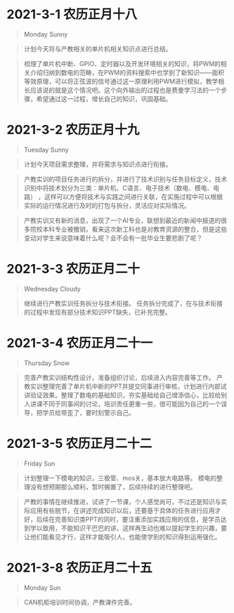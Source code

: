 # 2021-3-1 农历正月十八
> Monday Sunny

> 计划今天将与产教相关的单片机相关知识点进行总结。

> 梳理了单片机中断、GPIO、定时器以及开发环境相关的知识，将PWM的相关介绍归纳到数电的范畴，在PWM的资料搜索中也学到了新知识——面积等效原理，可以将正弦波的信号通过这一原理利用PWM进行模拟，教学相长应该说的就是这个情况吧。这个向外输出的过程也是费曼学习法的一个步骤，希望通过这一过程，增长自己的知识，巩固基础。

# 2021-3-2 农历正月十九
> Tuesday Sunny

> 计划今天项目需求整理，并将需求与知识点进行衔接。

> 产教实训的项目任务进行的拆分，并进行了技术识别与任务目标定义，技术识别中将技术划分为三类：单片机、C语言、电子技术（数电、模电、电路） ，这样可以方便将技术与实践之间进行关联，在实施过程中可以根据实际的运行情况进行及时的打包与拆分，灵活应对实际情况。

> 产教实训又有新的消息，出现了一个AI专业，联想到最近的新闻中报道的很多院校本科专业被撤销，看来这次新工科也是对教育资源的整合，但是这些变动对学生来说意味着什么呢？会不会有一批毕业生要悲剧了呢？

# 2021-3-3 农历正月二十
> Wednesday Cloudy

> 继续进行产教实训任务拆分与技术衔接。
> 任务拆分完成了，在与技术衔接的过程中发现有部分技术知识PPT缺失，已补充完整。
> 

# 2021-3-4 农历正月二十一
> Thursday Snow

> 完善产教实训结构性设计，准备组织讨论，后续进入内容完善等工作。
> 产教实训整理完善了单片机中断的PPT并提交同事进行审核，计划进行内部试讲验证效果。整理了数电的基础知识，夯实基础给自己增添信心，比较给别人讲课不同于同事间的讨论，培训责任更重一些，很可能因为自己的一个误导，把学员给带歪了，要时刻警示自己。

# 2021-3-5 农历正月二十二
> Friday Sun

> 计划整理一下模电的知识，三极管、mos关，基本放大电路等。
> 模电的整理没有想预期那么顺利，暂时搁置了，后续持续的进行整理吧。

> 产教的事情在继续推进，试讲了一节课，个人感觉尚可，不过还是知识与实际应用有些脱节，在讲述完成知识以后，还要基于具体的任务进行应用才好，后续在完善知识类PPT的同时，要注重添加实践应用的信息，是学员达到学以致用，不能知识干巴巴的讲，这样再生动也难以提起学生的兴趣，要让他们能看见才行，这样才能吸引人，也能使学到的知识得到运用强化。

# 2021-3-8 农历正月二十五
> Monday Sun

> CAN机柜培训时间协调，产教课件完善。 
